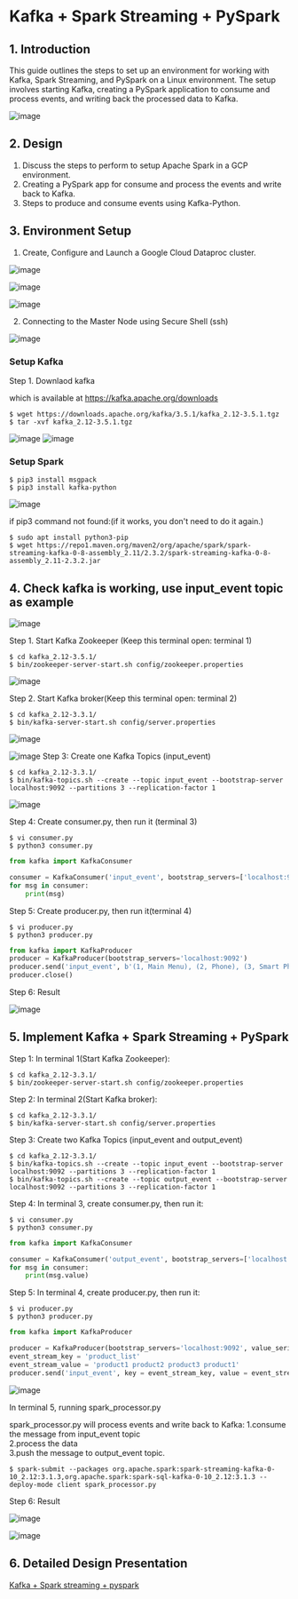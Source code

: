 # Kafka + Spark Streaming + PySpark

## 1. Introduction
This guide outlines the steps to set up an environment for working with Kafka, Spark Streaming, and PySpark on a Linux environment. The setup involves starting Kafka, creating a PySpark application to consume and process events, and writing back the processed data to Kafka.

![image](https://github.com/TejasriVaitla/Cloud-Computing/assets/128747986/9998b3d7-c32c-478b-8054-d72924a6facc)


## 2. Design
1. Discuss the steps to perform to setup Apache Spark in a GCP environment.
2. Creating a PySpark app for consume and process the events and write back to Kafka.
4. Steps to produce and consume events using Kafka-Python.

## 3. Environment Setup

1. Create, Configure and Launch a Google Cloud Dataproc cluster.

![image](https://github.com/TejasriVaitla/Cloud-Computing/assets/128747986/74aa13a9-4fc5-482d-a1cf-494f18244a4d)

![image](https://github.com/TejasriVaitla/Cloud-Computing/assets/128747986/96804813-0a2f-4751-a4cf-f3b70ff4f386)

![image](https://github.com/TejasriVaitla/Cloud-Computing/assets/128747986/6fcb6f8a-97f5-4811-b8a0-5ce95a027ace)


2. Connecting to the Master Node using Secure Shell (ssh) 

![image](https://github.com/TejasriVaitla/Cloud-Computing/assets/128747986/22e81b96-b7f3-474c-9264-667086486e3c)

### Setup Kafka

Step 1. Downlaod kafka 

which is available at https://kafka.apache.org/downloads

```
$ wget https://downloads.apache.org/kafka/3.5.1/kafka_2.12-3.5.1.tgz
$ tar -xvf kafka_2.12-3.5.1.tgz
```
![image](https://github.com/TejasriVaitla/Cloud-Computing/assets/128747986/8f30c9e6-b230-44c9-b1f4-34454202acb2)
![image](https://github.com/TejasriVaitla/Cloud-Computing/assets/128747986/74317103-fb37-4f37-86c4-794129fefb1b)

### Setup Spark
```
$ pip3 install msgpack
$ pip3 install kafka-python
```
![image](https://github.com/TejasriVaitla/Cloud-Computing/assets/128747986/5e79cb26-6ec0-471f-a3bd-fda85f2dd383)

if pip3 command not found:(if it works, you don't need to do it again.)
```
$ sudo apt install python3-pip
$ wget https://repo1.maven.org/maven2/org/apache/spark/spark-streaming-kafka-0-8-assembly_2.11/2.3.2/spark-streaming-kafka-0-8-assembly_2.11-2.3.2.jar
```

## 4. Check kafka is working, use input_event topic as example

![image](https://github.com/TejasriVaitla/Cloud-Computing/assets/128747986/3e4f50a2-8469-402e-a882-533f19eaa5ae)

Step 1. Start Kafka Zookeeper (Keep this terminal open: terminal 1)
```
$ cd kafka_2.12-3.5.1/
$ bin/zookeeper-server-start.sh config/zookeeper.properties
```
![image](https://github.com/TejasriVaitla/Cloud-Computing/assets/128747986/2fa33588-c41e-4185-ac86-89ba0a4da306)

Step 2. Start Kafka broker(Keep this terminal open: terminal 2)
```
$ cd kafka_2.12-3.3.1/
$ bin/kafka-server-start.sh config/server.properties
```
![image](https://github.com/TejasriVaitla/Cloud-Computing/assets/128747986/0e90e4bc-93a1-4481-ada6-023690f44919)

![image](https://github.com/TejasriVaitla/Cloud-Computing/assets/128747986/fc7583e3-1c3e-445d-bb54-a51555ba7958)
Step 3: Create one Kafka Topics (input_event)
```
$ cd kafka_2.12-3.3.1/
$ bin/kafka-topics.sh --create --topic input_event --bootstrap-server localhost:9092 --partitions 3 --replication-factor 1
```
![image](https://github.com/TejasriVaitla/Cloud-Computing/assets/128747986/bedb95d3-13e9-4a31-b964-e4b4d0615099)

Step 4: Create consumer.py, then run it (terminal 3)
```
$ vi consumer.py
$ python3 consumer.py
```

```consumber.py code
from kafka import KafkaConsumer

consumer = KafkaConsumer('input_event', bootstrap_servers=['localhost:9092'])
for msg in consumer:
    print(msg)
```

Step 5: Create producer.py, then run it(terminal 4)
```
$ vi producer.py
$ python3 producer.py
```

```producer.py code
from kafka import KafkaProducer
producer = KafkaProducer(bootstrap_servers='localhost:9092')
producer.send('input_event', b'(1, Main Menu), (2, Phone), (3, Smart Phone), (4, iPhone)')
producer.close()
```

Step 6: Result

![image](https://github.com/TejasriVaitla/Cloud-Computing/assets/128747986/7dd747a2-2f07-4587-8da4-b0cc99dd9a52)

## 5. Implement Kafka + Spark Streaming + PySpark

Step 1: In terminal 1(Start Kafka Zookeeper):
```
$ cd kafka_2.12-3.3.1/
$ bin/zookeeper-server-start.sh config/zookeeper.properties
```

Step 2: In terminal 2(Start Kafka broker):
```
$ cd kafka_2.12-3.3.1/
$ bin/kafka-server-start.sh config/server.properties
```

Step 3: Create two Kafka Topics (input_event and output_event)
```
$ cd kafka_2.12-3.3.1/
$ bin/kafka-topics.sh --create --topic input_event --bootstrap-server localhost:9092 --partitions 3 --replication-factor 1
$ bin/kafka-topics.sh --create --topic output_event --bootstrap-server localhost:9092 --partitions 3 --replication-factor 1
```

Step 4: In terminal 3, create consumer.py, then run it:
```
$ vi consumer.py
$ python3 consumer.py
```
```consumber.py code
from kafka import KafkaConsumer

consumer = KafkaConsumer('output_event', bootstrap_servers=['localhost:9092'])
for msg in consumer:
    print(msg.value)
```

Step 5: In terminal 4, create producer.py, then run it:
```
$ vi producer.py
$ python3 producer.py
```
```producer.py code
from kafka import KafkaProducer

producer = KafkaProducer(bootstrap_servers='localhost:9092', value_serializer=str.encode, key_serializer=str.encode)
event_stream_key = 'product_list'
event_stream_value = 'product1 product2 product3 product1'
producer.send('input_event', key = event_stream_key, value = event_stream_value)
```
![image](https://github.com/TejasriVaitla/Cloud-Computing/assets/128747986/7dd747a2-2f07-4587-8da4-b0cc99dd9a52)

In terminal 5, running spark_processor.py

spark_processor.py will process events and write back to Kafka:
1.consume the message from input_event topic <br>
2.process the data <br>
3.push the message to output_event topic.


```
$ spark-submit --packages org.apache.spark:spark-streaming-kafka-0-10_2.12:3.1.3,org.apache.spark:spark-sql-kafka-0-10_2.12:3.1.3 --deploy-mode client spark_processor.py
```

Step 6: Result

![image](https://github.com/TejasriVaitla/Cloud-Computing/assets/128747986/eef130e6-100c-448f-b643-76ef3ab9b146)

![image](https://github.com/TejasriVaitla/Cloud-Computing/assets/128747986/9f8f25f0-53c0-4d2f-b497-5c126a0da38f)

## 6. Detailed Design Presentation
[Kafka + Spark streaming + pyspark](https://docs.google.com/presentation/d/1k0t4MrgixU1m9lCSff5dcmCzLQ28q2UG4ECxKoMgPGE/edit?usp=sharing)
